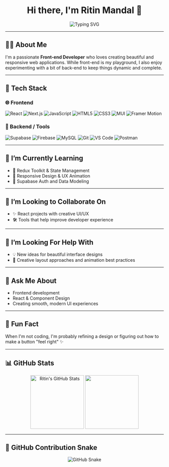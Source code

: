 <h1 align="center">Hi there, I'm Ritin Mandal 👋</h1>

<p align="center">
  <img src="https://readme-typing-svg.herokuapp.com?font=Fira+Code&weight=600&size=22&pause=1000&color=F46A6A&center=true&vCenter=true&width=435&lines=FrontEnd+Developer+%7C+Web+Designer;Tech+and+AI+Enthusiast" alt="Typing SVG" />
</p>

---

## 👨‍💻 About Me

I'm a passionate **Front-end Developer** who loves creating beautiful and responsive web applications. While front-end is my playground, I also enjoy experimenting with a bit of back-end to keep things dynamic and complete.

---

## 🔧 Tech Stack

### 🌐 Frontend

![React](https://img.shields.io/badge/-React-61DAFB?logo=react&logoColor=000&style=for-the-badge)
![Next.js](https://img.shields.io/badge/-Next.js-000000?logo=next.js&logoColor=white&style=for-the-badge)
![JavaScript](https://img.shields.io/badge/-JavaScript-F7DF1E?logo=javascript&logoColor=000&style=for-the-badge)
![HTML5](https://img.shields.io/badge/-HTML5-E34F26?logo=html5&logoColor=fff&style=for-the-badge)
![CSS3](https://img.shields.io/badge/-CSS3-1572B6?logo=css3&logoColor=fff&style=for-the-badge)
![MUI](https://img.shields.io/badge/-MaterialUI-0081CB?logo=mui&logoColor=fff&style=for-the-badge)
![Framer Motion](https://img.shields.io/badge/-Framer_Motion-EF018C?logo=framer&logoColor=fff&style=for-the-badge)

### 🔧 Backend / Tools
![Supabase](https://img.shields.io/badge/-Supabase-3ECF8E?logo=supabase&logoColor=000&style=for-the-badge)
![Firebase](https://img.shields.io/badge/-Firebase-FFCA28?logo=firebase&logoColor=000&style=for-the-badge)
![MySQL](https://img.shields.io/badge/-MySQL-4479A1?logo=mysql&logoColor=white&style=for-the-badge)
![Git](https://img.shields.io/badge/-Git-F05032?logo=git&logoColor=fff&style=for-the-badge)
![VS Code](https://img.shields.io/badge/-VSCode-007ACC?logo=visualstudiocode&logoColor=fff&style=for-the-badge)
![Postman](https://img.shields.io/badge/-Postman-FF6C37?logo=postman&logoColor=white&style=for-the-badge)

---

## 🌱 I’m Currently Learning

- 🔁 Redux Toolkit & State Management
- 📱 Responsive Design & UX Animation
- 🔐 Supabase Auth and Data Modeling

---

## 🤝 I’m Looking to Collaborate On

- ✨ React projects with creative UI/UX
- 🛠️ Tools that help improve developer experience

---

## 🧠 I’m Looking For Help With

- 💡 New ideas for beautiful interface designs
- 🎨 Creative layout approaches and animation best practices

---

## 💬 Ask Me About

- Frontend development
- React & Component Design
- Creating smooth, modern UI experiences

---

## 🎉 Fun Fact

When I'm not coding, I'm probably refining a design or figuring out how to make a button "feel right" ✨

---

## 📊 GitHub Stats

<p align="center">
  <img src="https://github-readme-stats.vercel.app/api?username=ritinmandal&show_icons=true&theme=tokyonight&hide_border=true&border_radius=10" alt="Ritin's GitHub Stats" height="170" />
  <img src="https://github-readme-stats.vercel.app/api/top-langs/?username=ritinmandal&layout=compact&theme=tokyonight&hide_border=true&border_radius=10" height="170" />
</p>

---

## 🐍 GitHub Contribution Snake

<p align="center">
  <img src="https://github.com/ritinmandal/ritinmandal/blob/output/github-contribution-grid-snake.svg" alt="GitHub Snake" />
</p>
